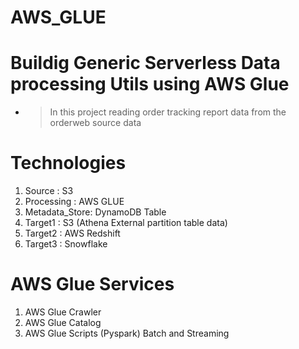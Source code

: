 # AWS_GLUE

# Buildig Generic Serverless Data processing Utils using AWS Glue
- > In this project reading order tracking report data from the orderweb source data 


# Technologies
1. Source : S3
2. Processing : AWS GLUE 
3. Metadata_Store: DynamoDB Table
3. Target1 : S3 (Athena External partition table data)
4. Target2 : AWS Redshift 
5. Target3 : Snowflake

# AWS Glue Services
1. AWS Glue Crawler
2. AWS Glue Catalog
3. AWS Glue Scripts (Pyspark) Batch and Streaming 

